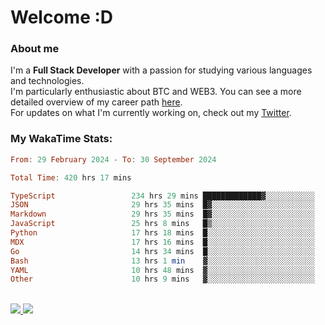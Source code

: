 # Welcome :D

### About me

I'm a **Full Stack Developer** with a passion for studying various languages and technologies. 
</br>
I'm particularly enthusiastic about BTC and WEB3. You can see a more detailed overview of my career path [here](https://yan-pi.vercel.app/).
</br>
For updates on what I'm currently working on, check out my [Twitter](https://twitter.com/yamigake).

### My WakaTime Stats:
<!--START_SECTION:waka-->

```haskell
From: 29 February 2024 - To: 30 September 2024

Total Time: 420 hrs 17 mins

TypeScript                 234 hrs 29 mins █████████████▓░░░░░░░░░░░   54.48 %
JSON                       29 hrs 35 mins  █▓░░░░░░░░░░░░░░░░░░░░░░░   06.87 %
Markdown                   29 hrs 35 mins  █▓░░░░░░░░░░░░░░░░░░░░░░░   06.87 %
JavaScript                 25 hrs 8 mins   █▒░░░░░░░░░░░░░░░░░░░░░░░   05.84 %
Python                     17 hrs 18 mins  █░░░░░░░░░░░░░░░░░░░░░░░░   04.02 %
MDX                        17 hrs 16 mins  █░░░░░░░░░░░░░░░░░░░░░░░░   04.01 %
Go                         14 hrs 34 mins  █░░░░░░░░░░░░░░░░░░░░░░░░   03.39 %
Bash                       13 hrs 1 min    ▓░░░░░░░░░░░░░░░░░░░░░░░░   03.03 %
YAML                       10 hrs 48 mins  ▓░░░░░░░░░░░░░░░░░░░░░░░░   02.51 %
Other                      10 hrs 9 mins   ▓░░░░░░░░░░░░░░░░░░░░░░░░   02.36 %
```

<!--END_SECTION:waka-->

<div style="display: inline_block"><br>
  <a style="border-radius:10px;" href="https://www.linkedin.com/in/yan-fernandes-55a81a201/" target="_blank"><img src="https://skillicons.dev/icons?i=linkedin" target="_blank"</a> 
  <a style="border-radius:10px;" href = "mailto:yanfernandes404@gmail.com"><img src="https://skillicons.dev/icons?i=gmail" target="_blank"></a>
</div>

